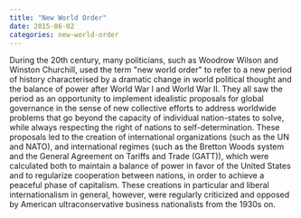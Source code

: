 ```yaml
---
title: "New World Order"
date: 2015-06-02
categories: new-world-order
---
```


During the 20th century, many politicians, such as Woodrow Wilson and Winston Churchill, used the term "new world order" to refer to a new period of history characterised by a dramatic change in world political thought and the balance of power after World War I and World War II. They all saw the period as an opportunity to implement idealistic proposals for global governance in the sense of new collective efforts to address worldwide problems that go beyond the capacity of individual nation-states to solve, while always respecting the right of nations to self-determination. These proposals led to the creation of international organizations (such as the UN and NATO), and international regimes (such as the Bretton Woods system and the General Agreement on Tariffs and Trade (GATT)), which were calculated both to maintain a balance of power in favor of the United States and to regularize cooperation between nations, in order to achieve a peaceful phase of capitalism. These creations in particular and liberal internationalism in general, however, were regularly criticized and opposed by American ultraconservative business nationalists from the 1930s on.